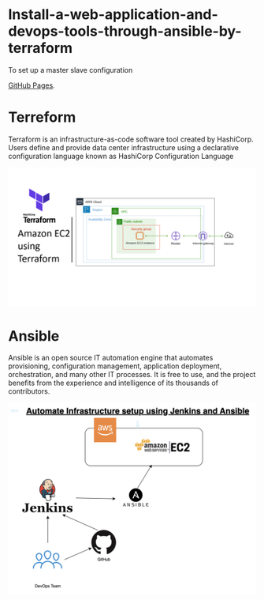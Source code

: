 # Install-a-web-application-and-devops-tools-through-ansible-by-terraform
To set up a master slave configuration

[GitHub Pages](https://github.com/Kabilan2370/setup-a-master-slave-configuration-using-ansible).
# Terreform
Terraform is an infrastructure-as-code software tool created by HashiCorp. Users define and provide data center infrastructure using a 
declarative configuration language known as HashiCorp Configuration Language

![Alt text](/Terraform/Terra.webp)

# Ansible
Ansible is an open source IT automation engine that automates provisioning, configuration management, application deployment, orchestration, 
 and many other IT processes. It is free to use, and the project benefits from the experience and intelligence of its thousands of contributors.

![Alt text](/Ansible_code/ansi.png)

